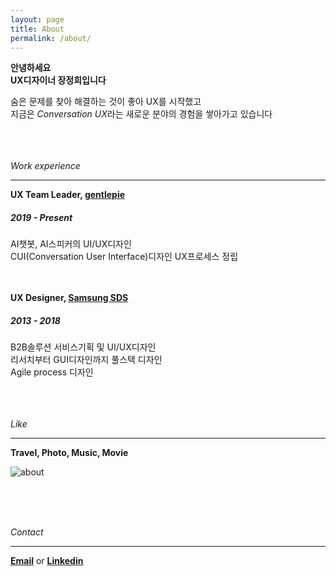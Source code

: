```yaml
---
layout: page
title: About
permalink: /about/
---
```



**안녕하세요**  
**UX디자이너 장정희입니다**  

숨은 문제를 찾아 해결하는 것이 좋아 UX를 시작했고  
지금은 *Conversation UX*라는 새로운 분야의 경험을 쌓아가고 있습니다  
<br><br><br>

*Work experience*

***  

**UX Team Leader, [gentlepie](https://www.gentlepie.com/)**  
##### 2019 - Present 
AI챗봇, AI스피커의 UI/UX디자인  
CUI(Conversation User Interface)디자인 UX프로세스 정립  
<br><br>

**UX Designer, [Samsung SDS](https://www.samsungsds.com/)**  
##### 2013 - 2018  
B2B솔루션 서비스기획 및 UI/UX디자인  
리서치부터 GUI디자인까지 풀스택 디자인  
Agile process 디자인  
<br><br><br>

*Like*  

***  

**Travel, Photo, Music, Movie**  


![about](https://user-images.githubusercontent.com/60729752/74218663-f0d9ff00-4ced-11ea-9adc-309407f37785.png)

<br><br><br>


*Contact*  

***  

[**Email**](mailto:11jhjang21@gmail.com) or [**Linkedin**](https://www.linkedin.com/in/junghee-jang-65aba5136/)  